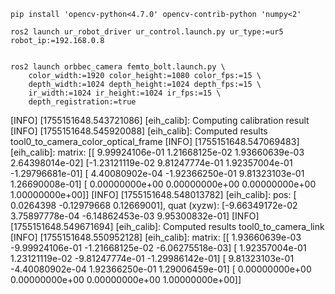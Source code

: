 


```
pip install 'opencv-python<4.7.0' opencv-contrib-python 'numpy<2'
```

```
ros2 launch ur_robot_driver ur_control.launch.py ur_type:=ur5 robot_ip:=192.168.0.8 


ros2 launch orbbec_camera femto_bolt.launch.py \
    color_width:=1920 color_height:=1080 color_fps:=15 \
    depth_width:=1024 depth_height:=1024 depth_fps:=15 \
    ir_width:=1024 ir_height:=1024 ir_fps:=15 \
    depth_registration:=true 

```

[INFO] [1755151648.543721086] [eih_calib]: Computing calibration result
[INFO] [1755151648.545920088] [eih_calib]: Computed results tool0_to_camera_color_optical_frame
[INFO] [1755151648.547069483] [eih_calib]: matrix: 
[[ 9.99924106e-01  1.21668125e-02  1.93660639e-03  2.64398014e-02]
 [-1.23121119e-02  9.81247774e-01  1.92357004e-01 -1.29796681e-01]
 [ 4.40080902e-04 -1.92366250e-01  9.81323103e-01  1.26690008e-01]
 [ 0.00000000e+00  0.00000000e+00  0.00000000e+00  1.00000000e+00]]
[INFO] [1755151648.548013782] [eih_calib]: pos: [ 0.0264398  -0.12979668  0.12669001], quat (xyzw): [-9.66349172e-02  3.75897778e-04 -6.14862453e-03  9.95300832e-01]
[INFO] [1755151648.549671694] [eih_calib]: Computed results tool0_to_camera_link
[INFO] [1755151648.550952128] [eih_calib]: matrix: 
[[ 1.93660639e-03 -9.99924106e-01 -1.21668125e-02 -6.06275518e-03]
 [ 1.92357004e-01  1.23121119e-02 -9.81247774e-01 -1.29986142e-01]
 [ 9.81323103e-01 -4.40080902e-04  1.92366250e-01  1.29006459e-01]
 [ 0.00000000e+00  0.00000000e+00  0.00000000e+00  1.00000000e+00]]